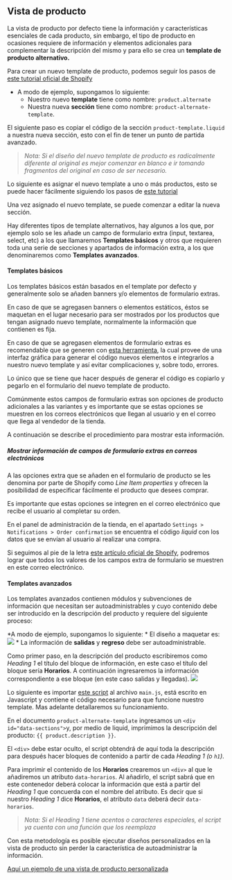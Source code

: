 ## Vista de producto
La vista de producto por defecto tiene la información y características esenciales de cada producto, sin embargo, el tipo de producto en ocasiones requiere de información y elementos adicionales para complementar la descripción del mismo y para ello se crea un **template de producto alternativo.**

Para crear un nuevo template de producto, podemos seguir los pasos de [este tutorial oficial de Shopify](https://help.shopify.com/en/themes/customization/store/create-alternate-templates)

* A modo de ejemplo, supongamos lo siguiente:	
	* Nuestro nuevo **template** tiene como nombre: `product.alternate`
	* Nuestra nueva **sección** tiene como nombre: `product-alternate-template`.

El siguiente paso es copiar el código de la sección `product-template.liquid` a nuestra nueva sección, esto con el fin de tener un punto de partida avanzado.

> *Nota: Si el diseño del nuevo template de producto es radicalmente diferente al original es mejor comenzar en blanco e ir tomando fragmentos del original en caso de ser necesario.*  

Lo siguiente es asignar el nuevo template a uno o más productos, esto se puede hacer fácilmente siguiendo los pasos de [este tutorial](https://help.shopify.com/en/themes/customization/store/create-alternate-templates#assign-your-template-in-the-admin-sectioned-themes-specific)

Una vez asignado el nuevo template, se puede comenzar a editar la nueva sección.

Hay diferentes tipos de template alternativos, hay algunos a los que, por ejemplo solo se les añade un campo de formulario extra (input, textarea, select, etc) a los que llamaremos **Templates básicos** y otros que requieren toda una serie de secciones y apartados de información extra, a los que denominaremos como **Templates avanzados**.

#### Templates básicos

Los templates básicos están basados en el template por defecto y generalmente solo se añaden banners y/o elementos de formulario extras.

En caso de que se agregasen banners o elementos estáticos, éstos se maquetan en el lugar necesario para ser mostrados por los productos que tengan asignado nuevo template, normalmente la información que contienen es fija.

En caso de que se agregasen elementos de formulario extras es recomendable que se generen con [esta herramienta](https://ui-elements-generator.myshopify.com/pages/line-item-property), la cual provee de una interfaz gráfica para generar el código nuevos elementos e integrarlos a nuestro nuevo template y así evitar complicaciones y, sobre todo, errores. 

Lo único que se tiene que hacer después de generar el código es copiarlo y pegarlo en el formulario del nuevo template de producto.

Comúnmente estos campos de formulario extras son opciones de producto adicionales a las variantes y es importante que se estas opciones se muestren en los correos electrónicos que llegan al usuario y en el correo que llega al vendedor de la tienda.

A continuación se describe el procedimiento para mostrar esta información.

##### Mostrar información de campos de formulario extras en correos electrónicos

A las opciones extra que se añaden en el formulario de producto se les denomina por parte de Shopify como *Line Item properties* y ofrecen la posibilidad de especificar fácilmente el producto que desees comprar.

Es importante que estas opciones se integren en el correo electrónico que recibe el usuario al completar su orden.

En el panel de administración de la tienda, en el apartado `Settings > Notifications > Order confirmation` se encuentra el código *liquid* con los datos que se envían al usuario al realizar una compra.

Si seguimos al pie de la letra [este artículo oficial de Shopify](https://help.shopify.com/en/themes/customization/products/features/get-customization-information-for-products#show-customizations-in-email-templates-sectioned-themes-specific), podremos lograr que todos los valores de los campos extra de formulario se muestren en este correo electrónico.

#### Templates avanzados
Los templates avanzados contienen módulos y subvenciones de información que necesitan ser autoadministrables y cuyo contenido debe ser introducido en la descripción del producto y requiere del siguiente proceso:

*A modo de ejemplo, supongamos lo siguiente:
	* El diseño a maquetar es: 
![](Tesis%20Shopify/Captura%20de%20pantalla%202018-11-22%20a%20la(s)%2013.56.53.png)
	* La información de **salidas** y **regreso** debe ser autoadministrable.
	
Como primer paso, en la descripción del producto escribiremos como *Heading 1* el título del bloque de información, en este caso el título del bloque sería **Horarios**. A continuación ingresaremos la información correspondiente a ese bloque (en este caso salidas y llegadas).
![](Tesis%20Shopify/Captura%20de%20pantalla%202018-11-22%20a%20la(s)%2014.28.23.png)


Lo siguiente es importar [este script](https://gist.github.com/UbaldoRosas/9ec2519525753e366307cbf24cd68594) al archivo `main.js`, está escrito en Javascript y contiene el código necesario para que funcione nuestro template. Mas adelante detallaremos su funcionamiento.

En el documento `product-alternate-template` ingresamos un `<div id="data-sections">`y, por medio de liquid, imprimimos la descripción del producto: `{{ product.description }}`. 

El `<div>` debe estar oculto, el script obtendrá de aquí toda la descripción para después hacer bloques de contenido a partir de cada *Heading 1 (o `h1`)*.

Para imprimir el contenido de los **Horarios** crearemos un `<div>` al que le añadiremos un atributo `data-horarios`. Al añadirlo, el script sabrá que en este contenedor deberá colocar la información que está a partir del *Heading 1* que concuerda con el nombre del atributo. 
Es decir que si nuestro *Heading 1* dice **Horarios**, el atributo `data` deberá decir `data-horarios`.

> *Nota: Si el Heading 1 tiene acentos o caracteres especiales, el script ya cuenta con una función que los reemplaza*  

Con esta metodología es posible ejecutar diseños personalizados en la vista de producto sin perder la característica de autoadministrar la información.

[Aquí un ejemplo de una vista de producto personalizada](https://vagandopormexico.myshopify.com/products/sierra-gorda)
